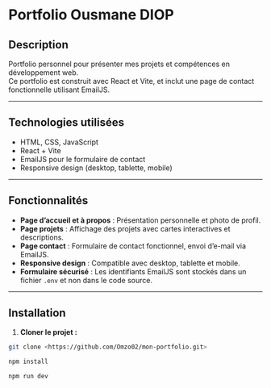 # Portfolio Ousmane DIOP

## Description
Portfolio personnel pour présenter mes projets et compétences en développement web.  
Ce portfolio est construit avec React et Vite, et inclut une page de contact fonctionnelle utilisant EmailJS.

---

## Technologies utilisées
- HTML, CSS, JavaScript
- React + Vite
- EmailJS pour le formulaire de contact
- Responsive design (desktop, tablette, mobile)

---

## Fonctionnalités
- **Page d’accueil et à propos** : Présentation personnelle et photo de profil.
- **Page projets** : Affichage des projets avec cartes interactives et descriptions.
- **Page contact** : Formulaire de contact fonctionnel, envoi d’e-mail via EmailJS.
- **Responsive design** : Compatible avec desktop, tablette et mobile.
- **Formulaire sécurisé** : Les identifiants EmailJS sont stockés dans un fichier `.env` et non dans le code source.

---

## Installation

1. **Cloner le projet :**
```bash
git clone <https://github.com/Omzo02/mon-portfolio.git>

npm install

npm run dev